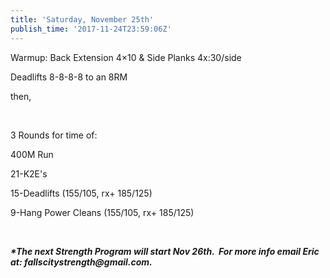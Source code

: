 ```yaml
---
title: 'Saturday, November 25th'
publish_time: '2017-11-24T23:59:06Z'
---
```


Warmup: Back Extension 4×10 & Side Planks 4x:30/side

Deadlifts 8-8-8-8 to an 8RM

then,

 

3 Rounds for time of:

400M Run

21-K2E's

15-Deadlifts (155/105, rx+ 185/125)

9-Hang Power Cleans (155/105, rx+ 185/125)

 

***\*The next Strength Program will start Nov 26th.  For more info email
Eric at: fallscitystrength\@gmail.com.***

